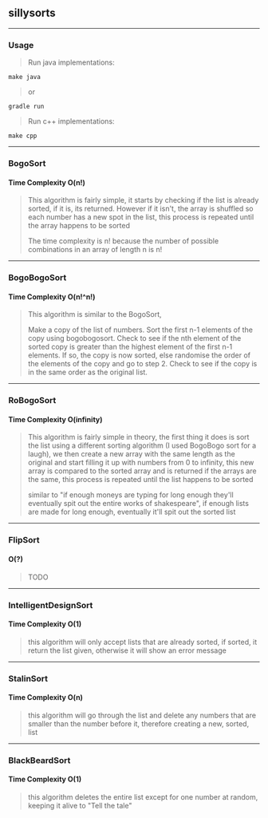 ## **sillysorts**

---
### Usage
>Run java implementations:
```
make java

```
>or
```
gradle run

```

>Run c++ implementations:
```
make cpp
```

---
### BogoSort
#### Time Complexity O(n!)
>This algorithm is fairly simple, it starts by checking if the list is already sorted,
>if it is, its returned. However if it isn't, the array is shuffled so each number has a
>new spot in the list, this process is repeated until the array happens to be sorted
>
>The time complexity is n! because the number of possible combinations in an array of length n is n!
---
### BogoBogoSort
#### Time Complexity O(n!^n!)
>This algorithm is similar to the BogoSort,
>
>Make a copy of the list of numbers.
>Sort the first n-1 elements of the copy using bogobogosort.
>Check to see if the nth element of the sorted copy is greater than the highest element of the first n-1 elements.
>If so, the copy is now sorted, else randomise the order of the elements of the copy and go to step 2.
>Check to see if the copy is in the same order as the original list.
---
### RoBogoSort
#### Time Complexity O(infinity)
>This algorithm is fairly simple in theory, the first thing it does is sort the list
>using a different sorting algorithm (I used BogoBogo sort for a laugh), we then create
>a new array with the same length as the original and start filling it up with numbers
>from 0 to infinity, this new array is compared to the sorted array and is returned
>if the arrays are the same, this process is repeated until the list happens to be sorted
>
>similar to "if enough moneys are typing for long enough they'll eventually spit
>out the entire works of shakespeare", if enough lists are made for long enough,
>eventually it'll spit out the sorted list
---
### FlipSort
#### O(?)
>TODO
---
### IntelligentDesignSort
#### Time Complexity O(1)
>this algorithm will only accept lists that are already sorted, if sorted,
>it return the list given, otherwise it will show an error message
---
### StalinSort
#### Time Complexity O(n)
>this algorithm will go through the list and delete any numbers that are smaller than the
>number before it, therefore creating a new, sorted, list
---
### BlackBeardSort
#### Time Complexity O(1)
>this algorithm deletes the entire list except for one number at random, keeping it
>alive to "Tell the tale"

